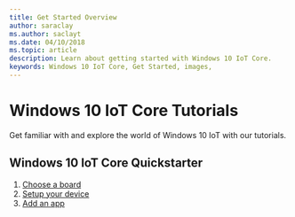 ```yaml
--- 
title: Get Started Overview
author: saraclay 
ms.author: saclayt 
ms.date: 04/10/2018 
ms.topic: article 
description: Learn about getting started with Windows 10 IoT Core.
keywords: Windows 10 IoT Core, Get Started, images, 
--- 
```


# Windows 10 IoT Core Tutorials

Get familiar with and explore the world of Windows 10 IoT with our tutorials. 
 
## Windows 10 IoT Core Quickstarter

1. [Choose a board](PrototypeBoards.md)
2.  [Setup your device](DeviceSetup.md)
3.  [Add an app](DevelopApp.md)

